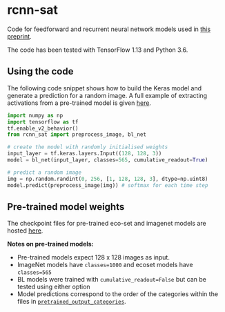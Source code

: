 # rcnn-sat

Code for feedforward and recurrent neural network models used in
[this preprint](https://www.biorxiv.org/content/10.1101/677237v2).

The code has been tested with TensorFlow 1.13 and Python 3.6.

## Using the code

The following code snippet shows how to build the Keras model and generate a prediction for a random image. A full example of extracting activations from a pre-trained model is given [here](https://github.com/cjspoerer/rcnn-sat/blob/master/restore_and_extract_activations.ipynb).

```python
import numpy as np
import tensorflow as tf
tf.enable_v2_behavior()
from rcnn_sat import preprocess_image, bl_net

# create the model with randomly initialised weights
input_layer = tf.keras.layers.Input((128, 128, 3))
model = bl_net(input_layer, classes=565, cumulative_readout=True)

# predict a random image
img = np.random.randint(0, 256, [1, 128, 128, 3], dtype=np.uint8)
model.predict(preprocess_image(img)) # softmax for each time step
```

## Pre-trained model weights

The checkpoint files for pre-trained eco-set and imagenet models are hosted
[here](https://osf.io/mz9hw/).


**Notes on pre-trained models:**
- Pre-trained models expect 128 x 128 images as input.
- ImageNet models have `classes=1000` and ecoset models have `classes=565`
- BL models were trained with `cumulative_readout=False` but can be tested using either option
- Model predictions correspond to the order of the categories within the files in
[`pretrained_output_categories`](https://github.com/cjspoerer/rcnn-sat/pretrained_output_categories).
